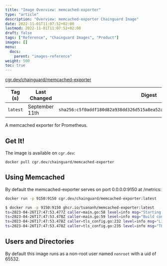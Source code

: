 ```yaml
---
title: "Image Overview: memcached-exporter"
type: "article"
description: "Overview: memcached-exporter Chainguard Image"
date: 2022-11-01T11:07:52+02:00
lastmod: 2022-11-01T11:07:52+02:00
draft: false
tags: ["Reference", "Chainguard Images", "Product"]
images: []
menu:
  docs:
    parent: "images-reference"
weight: 500
toc: true
---
```


[cgr.dev/chainguard/memcached-exporter](https://github.com/chainguard-images/images/tree/main/images/memcached-exporter)

| Tag (s)   | Last Changed   | Digest                                                                    |
|-----------|----------------|---------------------------------------------------------------------------|
|  `latest` | September 11th | `sha256:c5f0addf180d82a938dd326d515a8ea52ac1e1ec52f64b9134f1633cfd893427` |



A memcached exporter for Prometheus.

## Get It!

The image is available on `cgr.dev`:

```
docker pull cgr.dev/chainguard/memcached-exporter
```

## Using Memcached

By default the memcached-exporter serves on port 0.0.0.0:9150 at /metrics:

```sh
docker run -p 9150:9150 cgr.dev/chainguard/memcached-exporter:latest
```

```sh
$ docker run -p 9150:9150 ghcr.io/tuananh/memcached-exporter:latest
ts=2023-04-26T17:47:53.477Z caller=main.go:58 level=info msg="Starting memcached_exporter" version="(version=0.11.2, branch=HEAD, revision=48795923bbe6c23eb044c522283e0d865bffbc77)"
ts=2023-04-26T17:47:53.478Z caller=main.go:59 level=info msg="Build context" context="(go=go1.20.3, platform=linux/amd64, user=@fv-az251-622, date=19700101-00:00:00, tags=netgo)"
ts=2023-04-26T17:47:53.478Z caller=tls_config.go:232 level=info msg="Listening on" address=[::]:9150
ts=2023-04-26T17:47:53.478Z caller=tls_config.go:235 level=info msg="TLS is disabled." http2=false address=[::]:9150
```

## Users and Directories

By default this image runs as a non-root user named `nonroot` with a uid of 65532.

